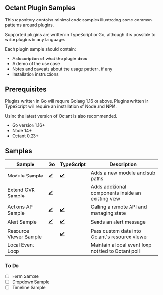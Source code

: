 ## Octant Plugin Samples

This repository contains minimal code samples illustrating some common patterns around plugins.

Supported plugins are written in TypeScript or Go, although it is possible to write plugins in any language.

Each plugin sample should contain:

- A description of what the plugin does
- A demo of the use case
- Notes and caveats about the usage pattern, if any
- Installation instructions

## Prerequisites

Plugins written in Go will require Golang 1.16 or above. Plugins written in TypeScript will require an installation of Node and NPM.

Using the latest version of Octant is also recommended.

 - Go version 1.16+
 - Node 14+
 - Octant 0.23+

## Samples

| Sample | Go | TypeScript | Description |
| ----- | --- | ----- | ----- |
| Module Sample | [:heavy_check_mark:]() | [:heavy_check_mark:]() | Adds a new module and sub paths |
| Extend GVK Sample | [:heavy_check_mark:]() |  | Adds additional components inside an existing view |
| Actions API Sample | [:heavy_check_mark:]() | [:heavy_check_mark:]() | Calling a remote API and managing state |
| Alert Sample | [:heavy_check_mark:]() | [:heavy_check_mark:]() | Sends an alert message |
| Resource Viewer Sample | | [:heavy_check_mark:]() | Pass custom data into Octant's resource viewer |
| Local Event Loop | |  | Maintain a local event loop not tied to Octant poll |

### To Do

 - [ ] Form Sample
 - [ ] Dropdown Sample
 - [ ] Timeline Sample
